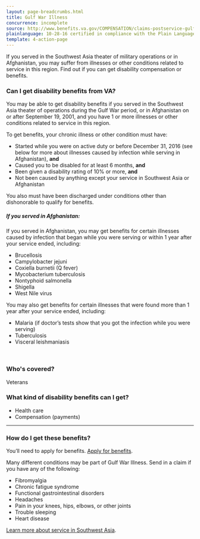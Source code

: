 ```yaml
---
layout: page-breadcrumbs.html
title: Gulf War Illness
concurrence: incomplete
source: http://www.benefits.va.gov/COMPENSATION/claims-postservice-gulfwar.asp
plainlanguage: 10-28-16 certified in compliance with the Plain Language Act
template: 4-action-page
---
```


If you served in the Southwest Asia theater of military operations or in Afghanistan, you may suffer from illnesses or other conditions related to service in this region. Find out if you can get disability compensation or benefits.

<div class="call-out" markdown="1">

### Can I get disability benefits from VA?

You may be able to get disability benefits if you served in the Southwest Asia theater of operations during the Gulf War period, or in Afghanistan on or after September 19, 2001, and you have 1 or more illnesses or other conditions related to service in this region.

To get benefits, your chronic illness or other condition must have:
-	Started while you were on active duty or before December 31, 2016 (see below for more about illnesses caused by infection while serving in Afghanistan), **and**
-	Caused you to be disabled for at least 6 months, **and**
-	Been given a disability rating of 10% or more, **and**
-	Not been caused by anything except your service in Southwest Asia or Afghanistan

You also must have been discharged under conditions other than dishonorable to qualify for benefits.

##### If you served in Afghanistan:

If you served in Afghanistan, you may get benefits for certain illnesses caused by infection that began while you were serving or within 1 year after your service ended, including:
  -	Brucellosis
  - Campylobacter jejuni
  - Coxiella burnetii (Q fever)
  - Mycobacterium tuberculosis
  - Nontyphoid salmonella
  - Shigella
  - West Nile virus

You may also get benefits for certain illnesses that were found more than 1 year after your service ended, including:
  - Malaria (if doctor’s tests show that you got the infection while you were serving)
  - Tuberculosis
  - Visceral leishmaniasis

<br>

### Who's covered?

Veterans
</div>


### What kind of disability benefits can I get?

- Health care
- Compensation (payments)

-----

### How do I get these benefits?

You’ll need to apply for benefits. [Apply for benefits](https://www.vets.gov/disability-benefits/apply-for-benefits/).

Many different conditions may be part of Gulf War Illness. Send in a claim if you have any of the following:
-	Fibromyalgia 
-	Chronic fatigue syndrome 
-	Functional gastrointestinal disorders 
-	Headaches
-	Pain in your knees, hips, elbows, or other joints
-	Trouble sleeping
-	Heart disease

[Learn more about service in Southwest Asia](http://www.publichealth.va.gov/exposures/gulfwar/military-service.asp).
